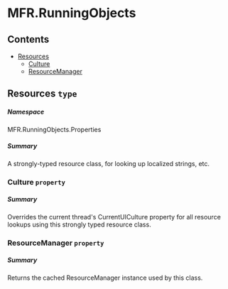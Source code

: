 <a name='assembly'></a>
# MFR.RunningObjects

## Contents

- [Resources](#T-MFR-Objects-RunningObjects-Properties-Resources 'MFR.RunningObjects.Properties.Resources')
  - [Culture](#P-MFR-Objects-RunningObjects-Properties-Resources-Culture 'MFR.RunningObjects.Properties.Resources.Culture')
  - [ResourceManager](#P-MFR-Objects-RunningObjects-Properties-Resources-ResourceManager 'MFR.RunningObjects.Properties.Resources.ResourceManager')

<a name='T-MFR-Objects-RunningObjects-Properties-Resources'></a>
## Resources `type`

##### Namespace

MFR.RunningObjects.Properties

##### Summary

A strongly-typed resource class, for looking up localized strings, etc.

<a name='P-MFR-Objects-RunningObjects-Properties-Resources-Culture'></a>
### Culture `property`

##### Summary

Overrides the current thread's CurrentUICulture property for all
  resource lookups using this strongly typed resource class.

<a name='P-MFR-Objects-RunningObjects-Properties-Resources-ResourceManager'></a>
### ResourceManager `property`

##### Summary

Returns the cached ResourceManager instance used by this class.
